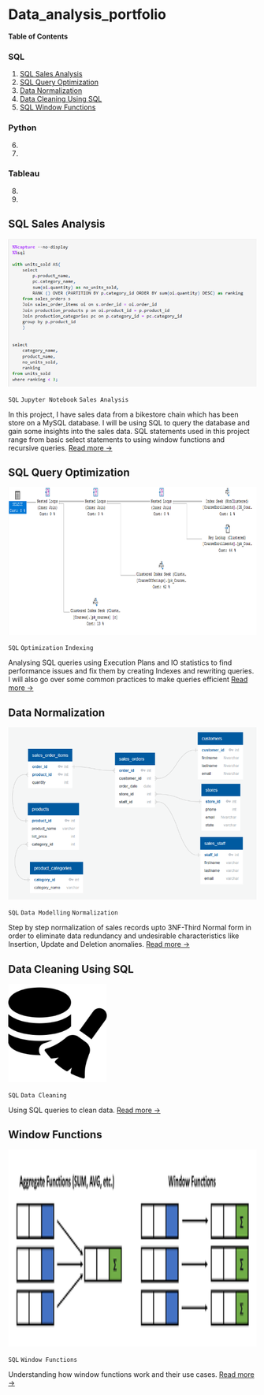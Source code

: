 ﻿# Data_analysis_portfolio
**Table of Contents**
### SQL
1. [SQL Sales Analysis](#sql-sales-analysis)
2. [SQL Query Optimization](#sql-query-optimization)
3. [Data Normalization](#data-normalization)
4. [Data Cleaning Using SQL](#data-cleaning-using-sql)
5. [SQL Window Functions](#window-functions)

### Python
6. 
7.

### Tableau
8.
9.

## SQL Sales Analysis
<kbd>
  <img src="https://github.com/Nilesh-Ramdany/Data_analysis_portfolio/blob/main/execution%20plans/sql1.png" width="600" height="300">
</kbd>
<p></p>

`SQL` `Jupyter Notebook` `Sales Analysis`

In this project, I have sales data from a bikestore chain which has been store on a MySQL database. I will be using SQL to query the database and gain some insights into the sales data. SQL statements used in this project range from basic select statements to using window functions and recursive queries. [Read more →](https://github.com/Nilesh-Ramdany/Data_analysis_portfolio/blob/main/SQL_sales_analysis.ipynb)

## SQL Query Optimization

<kbd>
  <img src="https://github.com/Nilesh-Ramdany/Data_analysis_portfolio/blob/main/execution%20plans/plan2.png" width="600" height="300">
</kbd>
<p></p>

`SQL` `Optimization` `Indexing`

Analysing SQL queries using Execution Plans and IO statistics to find performance issues and fix them by creating Indexes and rewriting queries. I will also go over some common practices to make queries efficient
[Read more →](https://github.com/Nilesh-Ramdany/Data_analysis_portfolio/blob/main/SQLServerQueryOptimization.md)

## Data Normalization


<kbd>
  <img src="https://github.com/Nilesh-Ramdany/Data_analysis_portfolio/blob/main/execution%20plans/normalized_schema.png" width="600" height="350">
</kbd>
<p></p>

`SQL` `Data Modelling` `Normalization`

Step by step normalization of sales records upto 3NF-Third Normal form in order to eliminate data redundancy and undesirable characteristics like Insertion, Update and Deletion anomalies. [Read more →](https://github.com/Nilesh-Ramdany/Data_analysis_portfolio/blob/main/Data_Normalization_SQL.md)

## Data Cleaning Using SQL

<kbd>
  <img src="https://github.com/Nilesh-Ramdany/Data_analysis_portfolio/blob/main/execution%20plans/5137857.png" width="200" height="200">
</kbd>
<p></p>

`SQL` `Data Cleaning`

Using SQL queries to clean data. [Read more →](https://github.com/Nilesh-Ramdany/Data_analysis_portfolio/blob/main/Data%20Cleaning%20in%20SQL%20Queries.md)


## Window Functions


<kbd>
  <img src="https://github.com/Nilesh-Ramdany/Data_analysis_portfolio/blob/main/execution%20plans/5137858.png" width="600" height="400">
</kbd>
<p></p>

`SQL` `Window Functions`

Understanding how window functions work and their use cases. [Read more →](https://github.com/Nilesh-Ramdany/Data_analysis_portfolio/blob/main/SQL_Window_Functions.md)

